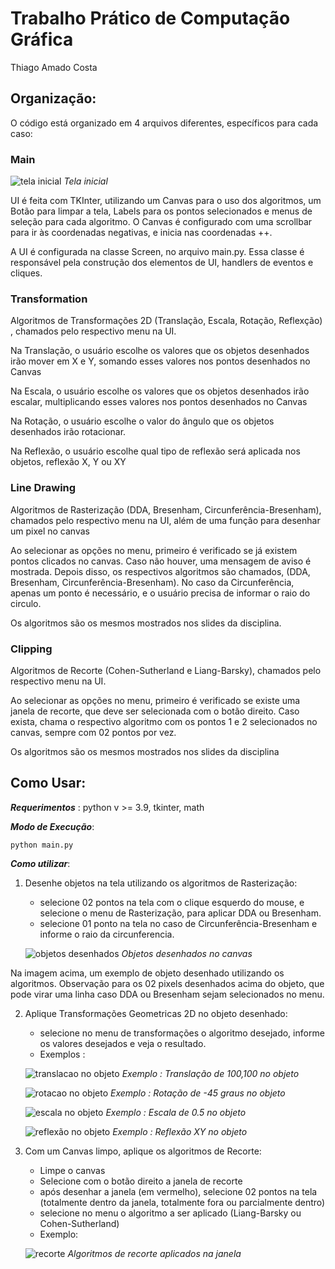 # Trabalho Prático de Computação Gráfica

Thiago Amado Costa

## Organização:

O código está organizado em 4 arquivos diferentes, específicos para cada caso:

### Main 

![tela inicial](./screenshots/tela_inicial.png) 
    *Tela inicial*

UI é feita com TKInter, utilizando um Canvas para o uso dos algoritmos, 
um Botão para limpar a tela, Labels para os pontos selecionados e 
menus de seleção para cada algoritmo.
O Canvas é configurado com uma scrollbar para ir às coordenadas negativas,
e inicia nas coordenadas ++.

A UI é configurada na classe Screen, no arquivo main.py. Essa classe é responsável pela 
construção dos elementos de UI, handlers de eventos e cliques.

### Transformation

Algoritmos de Transformações 2D (Translação, Escala, Rotação, Reflexção)
, chamados pelo respectivo menu na UI.

Na Translação, o usuário escolhe os valores que os objetos desenhados irão mover em
X e Y, somando esses valores nos pontos desenhados no Canvas

Na Escala, o usuário escolhe os valores que os objetos desenhados irão escalar, 
multiplicando esses valores nos pontos desenhados no Canvas

Na Rotação, o usuário escolhe o valor do ângulo que os objetos desenhados irão 
rotacionar.

Na Reflexão, o usuário escolhe qual tipo de reflexão será aplicada nos objetos, 
reflexão X, Y ou XY


### Line Drawing 

Algoritmos de Rasterização (DDA, Bresenham, Circunferência-Bresenham), 
chamados pelo respectivo menu na UI, 
além de uma função para desenhar um pixel no canvas

Ao selecionar as opções no menu, primeiro é verificado se já existem pontos clicados no canvas.
Caso não houver, uma mensagem de aviso é mostrada. Depois disso, os respectivos algoritmos são chamados,
(DDA, Bresenham, Circunferência-Bresenham). No caso da Circunferência, apenas um ponto é necessário,
e o usuário precisa de informar o raio do circulo.

Os algoritmos são os mesmos mostrados nos slides da disciplina.


### Clipping 

Algoritmos de Recorte (Cohen-Sutherland e Liang-Barsky),
chamados pelo respectivo menu na UI.

Ao selecionar as opções no menu, primeiro é verificado se existe uma janela de recorte,
que deve ser selecionada com o botão direito. Caso exista, chama o respectivo algoritmo com 
os pontos 1 e 2 selecionados no canvas, sempre com 02 pontos por vez.

Os algoritmos são os mesmos mostrados nos slides da disciplina

## Como Usar: 

***Requerimentos*** : python v >= 3.9, tkinter, math

***Modo de Execução***:
```
python main.py
```
***Como utilizar***:

1. Desenhe objetos na tela utilizando os algoritmos de Rasterização:
    - selecione 02 pontos na tela com o clique esquerdo do mouse, 
    e selecione o menu de Rasterização, para aplicar DDA ou Bresenham.
    - selecione 01 ponto na tela no caso de Circunferência-Bresenham 
    e informe o raio da circunferencia.

    ![objetos desenhados](./screenshots/objetos_desenhados.png) 
        *Objetos desenhados no canvas*

Na imagem acima, um exemplo de objeto desenhado utilizando os algoritmos.
Observação para os 02 pixels desenhados acima do objeto, que pode virar 
uma linha caso DDA ou Bresenham sejam selecionados no menu.


2. Aplique Transformações Geometricas 2D no objeto desenhado:
    - selecione no menu de transformações o algoritmo desejado, 
    informe os valores desejados e veja o resultado.
    - Exemplos :

    ![translacao no objeto](./screenshots/objeto_translacao.png) 
        *Exemplo : Translação de 100,100 no objeto*

    ![rotacao no objeto](./screenshots/objeto_rotacao.png) 
        *Exemplo : Rotação de -45 graus no objeto*

    ![escala no objeto](./screenshots/objeto_escala.png) 
        *Exemplo : Escala de 0.5 no objeto*

    ![reflexão no objeto](./screenshots/objeto_reflexao.png) 
        *Exemplo : Reflexão XY no objeto*

3. Com um Canvas limpo, aplique os algoritmos de Recorte:
    - Limpe o canvas
    - Selecione com o botão direito a janela de recorte
    - após desenhar a janela (em vermelho), selecione 02 pontos na tela 
    (totalmente dentro da janela, totalmente fora ou parcialmente dentro)
    - selecione no menu o algoritmo a ser aplicado (Liang-Barsky ou Cohen-Sutherland)
    - Exemplo:

    ![recorte](./screenshots/recorte.png) 
    *Algoritmos de recorte aplicados na janela*
    

